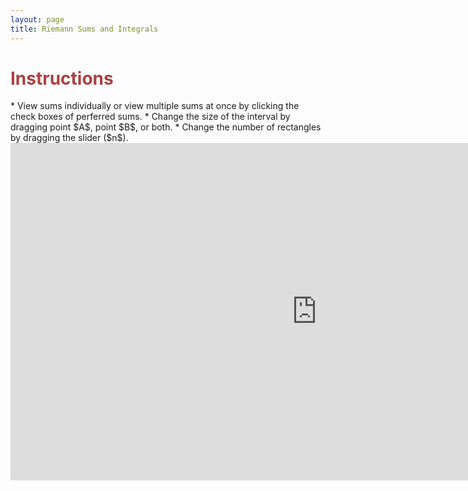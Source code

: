 ```yaml
---
layout: page
title: Riemann Sums and Integrals
---
```


<h1> <font color="#ac4142">Instructions</font></h1>
* View sums individually or view multiple sums at once by clicking the check boxes of perferred sums.
* Change the size of the interval by dragging point $A$, point $B$, or both.
* Change the number of rectangles by dragging the slider ($n$). 

<iframe scrolling="no" src="https://tube.geogebra.org/material/iframe/id/261971/width/980/height/540/border/888888/rc/false/ai/false/sdz/true/smb/false/stb/false/stbh/true/ld/false/sri/true/at/preferhtml5" width="980px" height="540px" style="border:0px;"> </iframe>



